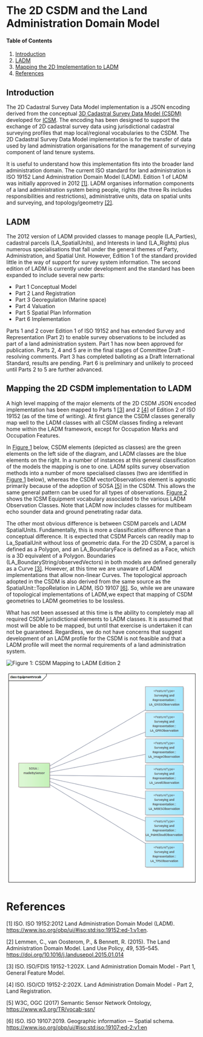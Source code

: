 # The 2D CSDM and the Land Administration Domain Model

<!--
:Author:    Andrew Hunter
:Email:     <andrew@edgegeomatics.co.nz>
:Date:      3 December 2023
:Updated:   
:Revision:  0.

:History: 
:Ver 0.1: Initial draft of document

-->

#### Table of Contents

1. [Introduction](#introduction)
2. [LADM](#ladm)
3. [Mapping the 2D Implementation to LADM](#mapping-the-2d-csdm-inplementation-to-ladm)
3. [References](#references)

## Introduction

The 2D Cadastral Survey Data Model implementation is a JSON encoding derived from the conceptual [3D Cadastral Survey 
Data Model (CSDM)](https://icsm-au.github.io/3d-csdm/) developed for [ICSM](https://www.icsm.gov.au/). The encoding has been designed to 
support the exchange of 2D cadastral survey data using jurisdictional cadastral surveying profiles that map 
local/regional vocabularies to the CSDM. The 2D Cadastral Survey Data Model implementation is for the transfer of data 
used by land administration organisations for the management of surveying component of land tenure systems.

It is useful to understand how this implementation fits into the broader land administration domain. The current ISO 
standard for land administration is ISO 19152 Land Administration Domain Model (LADM). Edition 1 of LADM was initially 
approved in 2012 [[1]](#1).  LADM organises information components of a land administration system being people, 
rights (the three Rs includes responsibilities and restrictions), administrative units, data on spatial units and 
surveying, and topology/geometry [[2]](#2).

## LADM

The 2012 version of LADM provided classes to manage people (LA_Parties), cadastral parcels (LA_SpatialUnits), and 
Interests in land (LA_Rights) plus numerous specialisations that fall under the general themes of Party, Administration, 
and Spatial Unit. However, Edition 1 of the standard provided little in the way of support for survey system information. 
The second edition of LADM is currently under development and the standard has been expanded to include several 
new parts:
* Part 1 Conceptual Model
* Part 2 Land Registration
* Part 3 Georegulation (Marine space)
* Part 4 Valuation
* Part 5 Spatial Plan Information
* Part 6 Implementation

Parts 1 and 2 cover Edition 1 of ISO 19152 and has extended Survey and Representation (Part 2) to enable survey 
observations to be included as part of a land administration system. Part 1 has now been approved for publication. Parts 
2, 4 and 5 are in the final stages of Committee Draft - resolving comments. Part 3 has completed balloting as a Draft 
International Standard, results are pending. Part 6 is preliminary and unlikely to proceed until Parts 2 to 5 are 
further advanced.

## Mapping the 2D CSDM implementation to LADM
A high level mapping of the major elements of the 2D CSDM JSON encoded implementation has been mapped to Parts 1 
[[3]](#3) and 2 [[4]](#4) of Edition 2 of ISO 19152 (as of the time of writing). At first glance the CSDM classes 
generally map well to the LADM classes with all CSDM classes finding a relevant home within the LADM framework, except 
for Occupation Marks and Occupation Features.

In [Figure 1](#fig_1) below, CSDM elements (depicted as classes) are the green elements on the left side of the diagram, 
and LADM classes are the blue elements on the right. In a number of instances at this general classification of the 
models the mapping is one to one. LADM splits survey observation methods into a number of more specialised classes (two are identified in 
[Figure 1](#fig_1) below), whereas the CSDM vectorObservations element is agnostic primarily because of the adoption of 
SOSA [[5]](#5) in the CSDM. This allows the same general pattern can be used for all types of observations. 
[Figure 2](#fig_2) shows the ICSM Equipment vocabulary associated to the various LADM Observation Classes. Note that 
LADM now includes classes for multibeam echo sounder data and ground penetrating radar data.

The other most obvious difference is between CSDM parcels and LADM SpatialUnits. Fundamentally, this is more a 
classification difference than a conceptual difference. It is expected that CSDM Parcels can readily map to 
La_SpatialUnit without loss of geometric data. For the 2D CSDM, a parcel is defined as a Polygon, and an LA_BoundaryFace 
is defined as a Face, which is a 3D equivalent of a Polygon. Boundaries (LA_BoundaryString/observedVectors) in both 
models are defined generally as a Curve [[3]](#3). However, at this time we are unaware of LADM implementations that 
allow non-linear Curves. The topological approach adopted in the CSDM is also derived from the same source as the 
SpatialUnit::TopoRelation in LADM, ISO 19107 [[6]](#6). So, while we are unaware of topological implementations of 
LADM,we expect that mapping of CSDM geometries to LADM geometries to be lossless.

What has not been assessed at this time is the ability to completely map all required CSDM jurisdictional elements to 
LADM classes. It is assumed that most will be able to be mapped, but until that exercise is undertaken it can not be 
guaranteed. Regardless, we do not have concerns that suggest development of an LADM profile for the CSDM is not feasible 
and that a LADM profile will meet the normal requirements of a land administration system.

<a id="fig_1">![Figure 1: CSDM Mapping to LADM Edition 2](images%2F2D%20CSDM%20mapping%20to%20LADM.bmp "Figure 1: CSDM Mapping to LADM Edition 2")</a>

<a id="fig_2">![Figure 2: CSDM Equipment Vocabulary mapped to LADM Observation Classes](images%2FCSDM-equip-vocab-LADM.bmp "Figure 2: CSDM Equipment Vocabulary mapped to LADM Observation Classes")</a>

# References
<a id="1">[1]</a> 
ISO. ISO 19152:2012 Land Administration Domain Model (LADM). https://www.iso.org/obp/ui/#iso:std:iso:19152:ed-1:v1:en.

<a id="2">[2]</a>
Lemmen, C., van Oosterom, P., & Bennett, R. (2015). The Land Administration Domain Model. Land Use Policy, 49, 535–545. https://doi.org/10.1016/j.landusepol.2015.01.014

<a id="3">[3]</a>
ISO. ISO/FDIS 19152-1:202X. Land Administration Domain Model - Part 1, General Feature Model.

<a id="4">[4]</a>
ISO. ISO/CD 19152-2:202X. Land Administration Domain Model - Part 2, Land Registration.

<a id="5">[5]</a>
W3C, OGC (2017) Semantic Sensor Network Ontology, https://www.w3.org/TR/vocab-ssn/

<a id="6">[6]</a>
ISO. ISO 19107:2019. Geographic information — Spatial schema. https://www.iso.org/obp/ui/#iso:std:iso:19107:ed-2:v1:en
